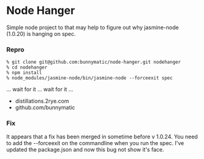 # Node Hanger

Simple node project to that may help to figure out why jasmine-node (1.0.20) is hanging on spec.

### Repro

    % git clone git@github.com:bunnymatic/node-hanger.git nodehanger
    % cd nodehanger
    % npm install
    % node_modules/jasmine-node/bin/jasmine-node --forceexit spec

... wait for it ... wait for it ...

 * distillations.2rye.com
 * github.com/bunnymatic

### Fix

It appears that a fix has been merged in sometime before v 1.0.24.   You need to add the --forceexit on the commandline when you run the spec.
I've updated the package.json and now this bug not show it's face.

